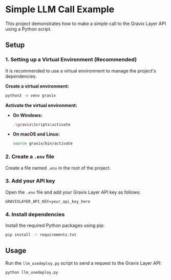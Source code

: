 # Simple LLM Call Example

This project demonstrates how to make a simple call to the Gravix Layer API using a Python script.

## Setup

### 1. Setting up a Virtual Environment (Recommended)

It is recommended to use a virtual environment to manage the project's dependencies.

**Create a virtual environment:**
```bash
python3 -m venv gravix
```

**Activate the virtual environment:**

*   **On Windows:**
    ```bash
    .\gravix\Scripts\activate
    ```
*   **On macOS and Linux:**
    ```bash
    source gravix/bin/activate
    ```

### 2. Create a `.env` file

Create a file named `.env` in the root of the project.

### 3. Add your API key

Open the `.env` file and add your Gravix Layer API key as follows:

```
GRAVIXLAYER_API_KEY=your_api_key_here
```

### 4. Install dependencies

Install the required Python packages using pip:

```bash
pip install -r requirements.txt
```

## Usage

Run the `llm_usedeploy.py` script to send a request to the Gravix Layer API:

```bash
python llm_usedeploy.py
```
